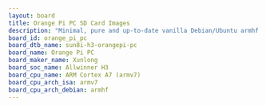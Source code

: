 ```yaml
---
layout: board
title: Orange Pi PC SD Card Images
description: "Minimal, pure and up-to-date vanilla Debian/Ubuntu armhf SD card images for Orange Pi PC by Xunlong, SoC: Allwinner H3, CPU ISA: armv7"
board_id: orange_pi_pc
board_dtb_name: sun8i-h3-orangepi-pc
board_name: Orange Pi PC
board_maker_name: Xunlong
board_soc_name: Allwinner H3
board_cpu_name: ARM Cortex A7 (armv7)
board_cpu_arch_isa: armv7
board_cpu_arch_debian: armhf
---
```

